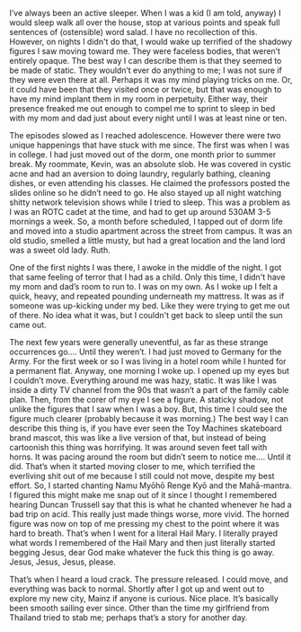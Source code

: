 
I’ve always been an active sleeper. When I was a kid (I am told, anyway) I would sleep walk all over the house, stop at various points and speak full sentences of (ostensible) word salad. I have no recollection of this. However, on nights I didn't do that, I would wake up terrified of the shadowy figures I saw moving toward me. They were faceless bodies, that  weren’t entirely opaque. The best way I can describe them is that they seemed to be made of static. They wouldn’t ever do anything to me; I was not sure if they were even there at all. Perhaps it was my mind playing tricks on me. Or, it could have been that they visited once or twice, but that was enough to have my mind implant them in my room in perpetuity. Either way, their presence freaked me out enough to compel me to sprint to sleep in bed with my mom and dad just about every night until I was at least nine or ten.

The episodes slowed as I reached adolescence. However there were two unique happenings that have stuck with me since. The first was when I was in college. I had just moved out of the dorm, one month prior to summer break. My roommate, Kevin, was an absolute slob. He was covered in cystic acne and had an aversion to doing laundry, regularly bathing, cleaning dishes, or even attending his classes. He claimed the professors posted the slides online so he didn’t need to go. He also stayed up all night watching shitty network television shows while I tried to sleep. This was a problem as I was an ROTC cadet at the time, and had to get up around 530AM 3-5 mornings a week. So, a month before scheduled, I tapped out of dorm life and moved into a studio apartment across the street from campus. It was an old studio, smelled a little musty, but had a great location and the land lord was a sweet old lady. Ruth. 

One of the first nights I was there, I awoke in the middle of the night. I got that same feeling of terror that I had as a child. Only this time, I didn't have my mom and dad’s room to run to. I was on my own. As I woke up I felt a quick, heavy, and repeated pounding underneath my mattress. It was as if someone was up-kicking under my bed. Like they were trying to get me out of there. No idea what it was, but I couldn't get back to sleep until the sun came out. 

The next few years were generally uneventful, as far as these strange occurrences go…. Until they weren’t. I had just moved to Germany for the Army. For the first week or so I was living in a hotel room while I hunted for a permanent flat. Anyway, one morning I woke up. I opened up my eyes but I couldn’t move. Everything around me was hazy, static. It was like I was inside a dirty TV channel from the 90s that wasn’t a part of the family cable plan. Then, from the corer of my eye I see a figure. A staticky shadow, not unlike the figures that I saw when I was a boy. But, this time I could see the figure much clearer (probably because it was morning.) The best way I can describe this thing is, if you have ever seen the Toy Machines skateboard brand mascot, this was like a live version of that, but instead of being cartoonish this thing was horrifying. It was around seven feet tall with horns. It was pacing around the room but didn’t seem to notice me….  Until it did. That’s when it started moving closer to me, which terrified the everliving shit out of me because I still could not move, despite my best effort. So, I started chanting Namu Myōhō Renge Kyō and the Mahā-mantra. I figured this might make me snap out of it since I thought I remembered hearing Duncan Trussell say that this is what he chanted whenever he had a bad trip on acid. This really just made things worse, more vivid. The horned figure was now on top of me pressing my chest to the point where it was hard to breath. That’s when I went for a literal Hail Mary. I literally prayed what words I remembered of the Hail Mary and then just literally started begging Jesus, dear God make whatever the fuck this thing is go away. Jesus, Jesus, Jesus, please. 

That’s when I heard a loud crack. The pressure released. I could move, and everything was back to normal. Shortly after I got up and went out to explore my new city, Mainz if anyone is curious. Nice place. It’s basically been smooth sailing ever since. Other than the time my girlfriend from Thailand tried to stab me; perhaps that’s a story for another day.